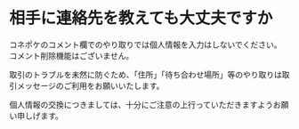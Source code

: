 # 相手に連絡先を教えても大丈夫ですか

コネポケのコメント欄でのやり取りでは個人情報を入力はしないでください。  
コメント削除機能はございません。  

取引のトラブルを未然に防ぐため、「住所」「待ち合わせ場所」等のやり取りは取引メッセージのご利用をお願いいたします。  

個人情報の交換につきましては、十分にご注意の上行っていただきますようお願い申しげます。  